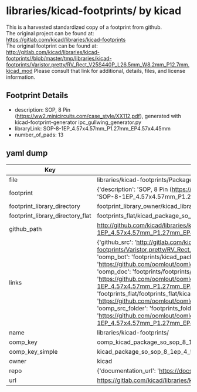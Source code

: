 # libraries/kicad-footprints/ by kicad  
This is a harvested standardized copy of a footprint from github.  
The original project can be found at:  
https://gitlab.com/kicad/libraries/kicad-footprints  
The original footprint can be found at:
http://gitlab.com/kicad/libraries/kicad-footprints//blob/master/tmp/libraries/kicad-footprints/Varistor.pretty/RV_Rect_V25S440P_L26.5mm_W8.2mm_P12.7mm.kicad_mod
Please consult that link for additional, details, files, and license information.  
## Footprint Details
* description: SOP, 8 Pin (https://ww2.minicircuits.com/case_style/XX112.pdf), generated with kicad-footprint-generator ipc_gullwing_generator.py  
* libraryLink: SOP-8-1EP_4.57x4.57mm_P1.27mm_EP4.57x4.45mm  
* number_of_pads: 13  
## yaml dump  
| Key | Value |  
| --- | --- |  
| file | libraries/kicad-footprints/Package_SO.pretty/SOP-8-1EP_4.57x4.57mm_P1.27mm_EP4.57x4.45mm.kicad_mod |  
| footprint | {'description': 'SOP, 8 Pin (https://ww2.minicircuits.com/case_style/XX112.pdf), generated with kicad-footprint-generator ipc_gullwing_generator.py', 'libraryLink': 'SOP-8-1EP_4.57x4.57mm_P1.27mm_EP4.57x4.45mm', 'number_of_pads': 13} |  
| footprint_library_directory | footprint_library_owner/kicad_libraries/kicad-footprints/ |  
| footprint_library_directory_flat | footprints_flat/kicad_package_so_sop_8_1ep_4_57x4_57mm_p1_27mm_ep4_57x4_45mm/working |  
| github_path | http://github.com/kicad/libraries/kicad-footprints//blob/master/tmp/libraries/kicad-footprints/Package_SO.pretty/SOP-8-1EP_4.57x4.57mm_P1.27mm_EP4.57x4.45mm.kicad_mod |  
| links | {'github_src': 'http://gitlab.com/kicad/libraries/kicad-footprints//blob/master/tmp/libraries/kicad-footprints/Varistor.pretty/RV_Rect_V25S440P_L26.5mm_W8.2mm_P12.7mm.kicad_mod', 'github_src_repo': 'https://gitlab.com/kicad/libraries/kicad-footprints', 'oomp_bot': 'footprints/kicad_package_so_sop_8_1ep_4_57x4_57mm_p1_27mm_ep4_57x4_45mm/working', 'oomp_bot_github': 'https://github.com/oomlout/oomlout_oomp_footprint_bot/tree/main/footprints/kicad_package_so_sop_8_1ep_4_57x4_57mm_p1_27mm_ep4_57x4_45mm/working', 'oomp_doc': 'footprints/footprints/kicad/Package_SO/SOP-8-1EP_4.57x4.57mm_P1.27mm_EP4.57x4.45mm/working/', 'oomp_doc_github': 'https://github.com/oomlout/oomlout_oomp_footprint_doc/tree/main/footprints/footprints/kicad/Package_SO/SOP-8-1EP_4.57x4.57mm_P1.27mm_EP4.57x4.45mm/working', 'oomp_src_flat': 'footprints_flat/footprints_flat/kicad_package_so_sop_8_1ep_4_57x4_57mm_p1_27mm_ep4_57x4_45mm/working', 'oomp_src_flat_github': 'https://github.com/oomlout/oomlout_oomp_footprint_src/tree/main/footprints_flat/kicad_package_so_sop_8_1ep_4_57x4_57mm_p1_27mm_ep4_57x4_45mm/working', 'oomp_src_folder': 'footprints_folder/footprints_folder/kicad/Package_SO/SOP-8-1EP_4.57x4.57mm_P1.27mm_EP4.57x4.45mm/working', 'oomp_src_folder_github': 'https://github.com/oomlout/oomlout_oomp_footprint_src/tree/main/footprints_folder/kicad/Package_SO/SOP-8-1EP_4.57x4.57mm_P1.27mm_EP4.57x4.45mm/working'} |  
| name | libraries/kicad-footprints/ |  
| oomp_key | oomp_kicad_package_so_sop_8_1ep_4_57x4_57mm_p1_27mm_ep4_57x4_45mm |  
| oomp_key_simple | kicad_package_so_sop_8_1ep_4_57x4_57mm_p1_27mm_ep4_57x4_45mm |  
| owner | kicad |  
| repo | {'documentation_url': 'https://docs.github.com/rest/repos/repos#get-a-repository', 'message': 'Not Found'} |  
| url | https://gitlab.com/kicad/libraries/kicad-footprints |  

